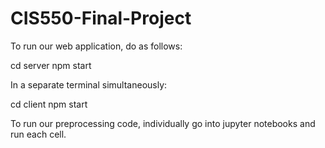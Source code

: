 # CIS550-Final-Project
To run our web application, do as follows:

cd server
npm start

In a separate terminal simultaneously:

cd client
npm start





To run our preprocessing code, individually go into jupyter notebooks and run each cell.
